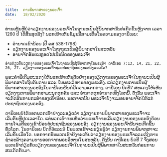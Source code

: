 ```yaml
---
title:  ການພິພາກສາຂອງພຣະເຈົ້າ
date:   18/02/2020
---
```


ທ່ານເຫັນຫຼືບໍ່ວ່າວຽກງານຂອງພຣະເຈົ້າໃນຖານະເປັນຜູ້ພິພາກສານັ້ນກໍເກີດຂຶ້ນຫຼັງຈາກ ເວລາ 1260 ປີ ໄດ້ສິ້ນສຸດລົງ? ພວກເຮົາເຫັນຂໍ້ມູນນີ້ສາມເທື່ອໃນຄວາມຂອງດານີເອນ:

-	ອຳນາດເຂົານ້ອຍ (ປີ ຄສ 538-1798)
-	ວຽກງານຂອງພຣະເຈົ້າໃນຖານະເປັນຜູ້ພິພາກສາໃນສະຫວັນ
-	ອານາຈັກອັນຕະຫຼອດໄປເປັນນິດຂອງພຣະເຈົ້າ

`ອ່ານກ່ຽວກັບວຽກງານຂອງພຣະເຈົ້າໃນຖານະເປັນຜູ້ພິພາກສາໃນພຣະທຳ ດານີເອນ 7:13, 14, 21, 22, 26, 27. ວຽກງານຂອງພຣະເຈົ້າຊ່ວຍປະຊາຊົນຂອງພຣະອົງແນວໃດ?` 

ພຣະຄຳພີເດີມສະແດງໃຫ້ພວກເຮົາເຫັນຕົວຢ່າງຂອງວຽກງານຂອງພຣະເຈົ້າໃນຖານະເປັນຜູ້ພິພາກສາໃນຖິ່ນກັນດານ ແລະ ໃນພຣະວິຫານຂອງພຣະອົງ. ແຕ່ວຽກງານການເປັນຜູ້ພິພາກສາຂອງພຣະອົງໃນດານີເອນນັ້ນກໍມີຄວາມແຕກຕ່າງ. ດານີເອນ ບົດທີ7 ສະແດງໃຫ້ເຫັນວຽກງານການພິພາກສາມະນຸດທຸກຄົນ ແລະ ອຳນາດທຸກອຳນາດເທິງໂລກນີ້. ດັ່ງນັ້ນ ພຣະເຈົ້າຈະຕັດສິນການກະທຳຂອງເຂົານ້ອຍ. ນອກຈາກນັ້ນ ພຣະເຈົ້າຍັງຈະມອບອານາຈັກໃຫ້ແກ່ປະຊາຊົນຂອງພຣະອົງ.

ດານີເອນບໍ່ໄດ້ບອກພວກເຮົາຢ່າງລະອຽດວ່າ ວຽກງານການພິພາກສາຂອງພຣະເຈົ້າຈະເລີ່ມຕົ້ນຫຼືຢຸດເວລາໃດ. ແຕ່ພວກເຮົາຈະເຫັນວ່າພຣະເຈົ້າຈະເລີ່ມວຽກງານຂອງພຣະອົງຍ້ອນການໂຈມຕີຂອງເຂົານ້ອຍຕໍ່ປະຊາຊົນຂອງພຣະອົງ. ວຽກງານຂອງພຣະເຈົ້ານັ້ນຈະເກີດຂຶ້ນທົ່ວໂລກ. ໃນດານີເອນ ບົດທີ8ແລະ9 ນັ້ນພວກເຮົາຈະຮຽນຮູ້ວ່າ ວຽກງານການພິພາກສາຈະເລີ່ມຂຶ້ນເມື່ອໃດ. ນອກຈາກນັ້ນພວກເຮົາຍັງຈະເຫັນວ່າວຽກງານຂອງພຣະເຈົ້າລວມເຖິງການຊຳລະລ້າງຄວາມບາບອອກຈາກພຣະວິຫານໃນສະຫວັນ. ດັ່ງນັ້ນ ດານີເອນ ບົດທີ 7 ຈຶ່ງສອນພວກເຮົາກ່ຽວກັບວຽກງານຂອງພຣະເຈົ້າໃນຖານະເປັນຜູ້ພິພາກສາໃນສະຫວັນກ່ອນການສະເດັດກັບມາ.